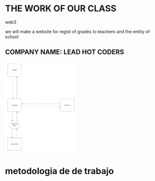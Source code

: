 <h1>THE WORK OF OUR CLASS</h1>
<p>web3</p>
we will make a website for regist of grades to teachers and the entity of school
<h2>COMPANY NAME: LEAD HOT CODERS</h2>
<img src="https://raw.githubusercontent.com/kernelboy34/trabajodaily/main-ker/MicrosoftTeams-image%20(39).png" height="300" widht="200">
<h1>metodologia de de trabajo</h1>
